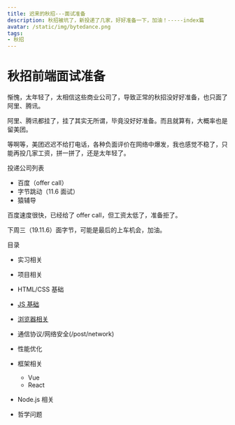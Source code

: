 ```yaml
---
title: 迟来的秋招---面试准备
description: 秋招被坑了，新投递了几家，好好准备一下，加油！-----index篇
avatar: /static/img/bytedance.png
tags:
- 秋招
---
```


# 秋招前端面试准备

惭愧，太年轻了，太相信这些商业公司了，导致正常的秋招没好好准备，也只面了阿里、腾讯。

阿里、腾讯都挂了，挂了其实无所谓，毕竟没好好准备。而且就算有，大概率也是留美团。

等啊等，美团迟迟不给打电话，各种负面评价在网络中爆发，我也感觉不稳了，只能再投几家工资，拼一拼了，还是太年轻了。

投递公司列表

- 百度（offer call）
- 字节跳动（11.6 面试）
- 猿辅导

百度速度很快，已经给了 offer call，但工资太低了，准备拒了。

下周三（19.11.6）面字节，可能是最后的上车机会，加油。

目录

- 实习相关

- 项目相关

- HTML/CSS 基础

- [JS 基础](/post/js)

- [浏览器相关](/post/browser)

- 通信协议/网络安全(/post/network)

- 性能优化

- 框架相关
  - Vue
  - React

- Node.js 相关

- 哲学问题
